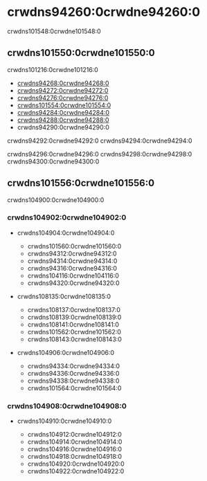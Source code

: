 # crwdns94260:0crwdne94260:0

<p class="description">crwdns101548:0crwdne101548:0</p>

## crwdns101550:0crwdne101550:0

crwdns101216:0crwdne101216:0

- [crwdns94268:0crwdne94268:0](crwdns94266:0crwdne94266:0)
- [crwdns94272:0crwdne94272:0](crwdns94270:0crwdne94270:0)
- [crwdns94276:0crwdne94276:0](crwdns94274:0crwdne94274:0)
- [crwdns101554:0crwdne101554:0](crwdns101552:0crwdne101552:0)
- [crwdns94284:0crwdne94284:0](crwdns94282:0crwdne94282:0)
- [crwdns94288:0crwdne94288:0](crwdns94286:0crwdne94286:0)
- crwdns94290:0crwdne94290:0

crwdns94292:0crwdne94292:0 crwdns94294:0crwdne94294:0

crwdns94296:0crwdne94296:0 crwdns94298:0crwdne94298:0 crwdns94300:0crwdne94300:0

## crwdns101556:0crwdne101556:0

crwdns104900:0crwdne104900:0

### crwdns104902:0crwdne104902:0

- crwdns104904:0crwdne104904:0
    
  - crwdns101560:0crwdne101560:0
  - crwdns94312:0crwdne94312:0
  - crwdns94314:0crwdne94314:0
  - crwdns94316:0crwdne94316:0
  - crwdns104116:0crwdne104116:0
  - crwdns94320:0crwdne94320:0
- crwdns108135:0crwdne108135:0
    
  - crwdns108137:0crwdne108137:0
  - crwdns108139:0crwdne108139:0
  - crwdns108141:0crwdne108141:0
  - crwdns101562:0crwdne101562:0
  - crwdns108143:0crwdne108143:0
- crwdns104906:0crwdne104906:0
    
  - crwdns94334:0crwdne94334:0
  - crwdns94336:0crwdne94336:0
  - crwdns94338:0crwdne94338:0
  - crwdns101564:0crwdne101564:0

### crwdns104908:0crwdne104908:0

- crwdns104910:0crwdne104910:0
    
  - crwdns104912:0crwdne104912:0
  - crwdns104914:0crwdne104914:0
  - crwdns104916:0crwdne104916:0
  - crwdns104918:0crwdne104918:0
  - crwdns104920:0crwdne104920:0
  - crwdns104922:0crwdne104922:0
